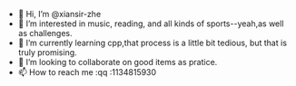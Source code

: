 - 👋 Hi, I’m @xiansir-zhe
- 👀 I’m interested in music, reading, and all kinds of sports--yeah,as well as challenges.
- 🌱 I’m currently learning cpp,that process is a little bit tedious, but that is truly promising.
- 💞️ I’m looking to collaborate on good items as pratice.
- 📫 How to reach me :qq :1134815930

<!---
xiansir-zhe/xiansir-zhe is a ✨ special ✨ repository because its `README.md` (this file) appears on your GitHub profile.
You can click the Preview link to take a look at your changes.
--->
